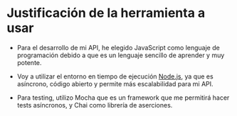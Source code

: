# Justificación de la herramienta a usar

* Para el desarrollo de mi API, he elegido JavaScript como lenguaje de programación debido a que es un lenguaje sencillo de aprender y muy potente.

* Voy a utilizar el entorno en tiempo de ejecución [Node.js](https://nodejs.org/es/about/), ya que es asíncrono, código abierto y permite más escalabilidad para mi API.

* Para testing, utilizo Mocha que es un framework que me permitirá hacer tests asíncronos, y Chai como librería de aserciones.
